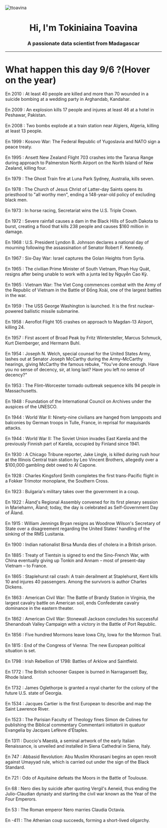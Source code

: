 
<p align="left"> <img src="https://komarev.com/ghpvc/?username=ttoavina&label=Profile%20views&color=0e75b6&style=flat" alt="ttoavina" /> </p>
<h1 align="center">Hi, I'm Tokiniaina Toavina</h1>
<h3 align="center">A passionate data scientist from Madagascar</h3>
    
<hr/>
<h1> What happen this day 9/6 ?(Hover on the year)</h1>

En 2010 : At least 40 people are killed and more than 70 wounded in a suicide bombing at a wedding party in Arghandab, Kandahar.
<br/><br/>
En 2009 : An explosion kills 17 people and injures at least 46 at a hotel in Peshawar, Pakistan.
<br/><br/>
En 2008 : Two bombs explode at a train station near Algiers, Algeria, killing at least 13 people.
<br/><br/>
En 1999 : Kosovo War: The Federal Republic of Yugoslavia and NATO sign a peace treaty.
<br/><br/>
En 1995 : Ansett New Zealand Flight 703 crashes into the Tararua Range during approach to Palmerston North Airport on the North Island of New Zealand, killing four.
<br/><br/>
En 1979 : The Ghost Train fire at Luna Park Sydney, Australia, kills seven.
<br/><br/>
En 1978 : The Church of Jesus Christ of Latter-day Saints opens its priesthood to "all worthy men", ending a 148-year-old policy of excluding black men.
<br/><br/>
En 1973 : In horse racing, Secretariat wins the U.S. Triple Crown.
<br/><br/>
En 1972 : Severe rainfall causes a dam in the Black Hills of South Dakota to burst, creating a flood that kills 238 people and causes $160 million in damage.
<br/><br/>
En 1968 : U.S. President Lyndon B. Johnson declares a national day of mourning following the assassination of Senator Robert F. Kennedy.
<br/><br/>
En 1967 : Six-Day War: Israel captures the Golan Heights from Syria.
<br/><br/>
En 1965 : The civilian Prime Minister of South Vietnam, Phan Huy Quát, resigns after being unable to work with a junta led by Nguyễn Cao Kỳ.
<br/><br/>
En 1965 : Vietnam War: The Viet Cong commences combat with the Army of the Republic of Vietnam in the Battle of Đồng Xoài, one of the largest battles in the war.
<br/><br/>
En 1959 : The USS George Washington is launched. It is the first nuclear-powered ballistic missile submarine.
<br/><br/>
En 1958 : Aeroflot Flight 105 crashes on approach to Magdan-13 Airport, killing 24.
<br/><br/>
En 1957 : First ascent of Broad Peak by Fritz Wintersteller, Marcus Schmuck, Kurt Diemberger, and Hermann Buhl.
<br/><br/>
En 1954 : Joseph N. Welch, special counsel for the United States Army, lashes out at Senator Joseph McCarthy during the Army–McCarthy hearings, giving McCarthy the famous rebuke, "You've done enough. Have you no sense of decency, sir, at long last? Have you left no sense of decency?"
<br/><br/>
En 1953 : The Flint–Worcester tornado outbreak sequence kills 94 people in Massachusetts.
<br/><br/>
En 1948 : Foundation of the International Council on Archives under the auspices of the UNESCO.
<br/><br/>
En 1944 : World War II: Ninety-nine civilians are hanged from lampposts and balconies by German troops in Tulle, France, in reprisal for maquisards attacks.
<br/><br/>
En 1944 : World War II: The Soviet Union invades East Karelia and the previously Finnish part of Karelia, occupied by Finland since 1941.
<br/><br/>
En 1930 : A Chicago Tribune reporter, Jake Lingle, is killed during rush hour at the Illinois Central train station by Leo Vincent Brothers, allegedly over a $100,000 gambling debt owed to Al Capone.
<br/><br/>
En 1928 : Charles Kingsford Smith completes the first trans-Pacific flight in a Fokker Trimotor monoplane, the Southern Cross.
<br/><br/>
En 1923 : Bulgaria's military takes over the government in a coup.
<br/><br/>
En 1922 : Åland's Regional Assembly convened for its first plenary session in Mariehamn, Åland; today, the day is celebrated as Self-Government Day of Åland.
<br/><br/>
En 1915 : William Jennings Bryan resigns as Woodrow Wilson's Secretary of State over a disagreement regarding the United States' handling of the sinking of the RMS Lusitania.
<br/><br/>
En 1900 : Indian nationalist Birsa Munda dies of cholera in a British prison.
<br/><br/>
En 1885 : Treaty of Tientsin is signed to end the Sino-French War, with China eventually giving up Tonkin and Annam – most of present-day Vietnam – to France.
<br/><br/>
En 1865 : Staplehurst rail crash: A train derailment at Staplehurst, Kent kills 10 and injures 40 passengers. Among the survivors is author Charles Dickens.
<br/><br/>
En 1863 : American Civil War: The Battle of Brandy Station in Virginia, the largest cavalry battle on American soil, ends Confederate cavalry dominance in the eastern theater.
<br/><br/>
En 1862 : American Civil War: Stonewall Jackson concludes his successful Shenandoah Valley Campaign with a victory in the Battle of Port Republic.
<br/><br/>
En 1856 : Five hundred Mormons leave Iowa City, Iowa for the Mormon Trail.
<br/><br/>
En 1815 : End of the Congress of Vienna: The new European political situation is set.
<br/><br/>
En 1798 : Irish Rebellion of 1798: Battles of Arklow and Saintfield.
<br/><br/>
En 1772 : The British schooner Gaspee is burned in Narragansett Bay, Rhode Island.
<br/><br/>
En 1732 : James Oglethorpe is granted a royal charter for the colony of the future U.S. state of Georgia.
<br/><br/>
En 1534 : Jacques Cartier is the first European to describe and map the Saint Lawrence River.
<br/><br/>
En 1523 : The Parisian Faculty of Theology fines Simon de Colines for publishing the Biblical commentary Commentarii initiatorii in quatuor Evangelia by Jacques Lefèvre d'Étaples.
<br/><br/>
En 1311 : Duccio's Maestà, a seminal artwork of the early Italian Renaissance, is unveiled and installed in Siena Cathedral in Siena, Italy.
<br/><br/>
En 747 : Abbasid Revolution: Abu Muslim Khorasani begins an open revolt against Umayyad rule, which is carried out under the sign of the Black Standard.
<br/><br/>
En 721 : Odo of Aquitaine defeats the Moors in the Battle of Toulouse.
<br/><br/>
En 68 : Nero dies by suicide after quoting Vergil's Aeneid, thus ending the Julio-Claudian dynasty and starting the civil war known as the Year of the Four Emperors.
<br/><br/>
En 53 : The Roman emperor Nero marries Claudia Octavia.
<br/><br/>
En -411 : The Athenian coup succeeds, forming a short-lived oligarchy.
<br/><br/>
